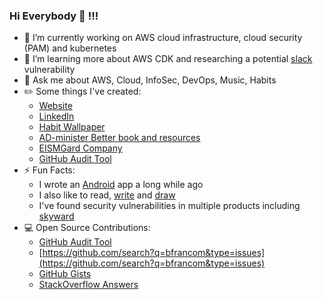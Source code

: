 ### Hi Everybody 🤙 !!!

<!--
**bfrancom/bfrancom** is a ✨ _special_ ✨ repository because its `README.md` (this file) appears on your GitHub profile.

Here are some ideas to get you started:
-->

- 🔭 I’m currently working on AWS cloud infrastructure, cloud security (PAM) and kubernetes
- 🌱 I’m learning more about AWS CDK and researching a potential [slack](https://slack.com/) vulnerability
- 💬 Ask me about AWS, Cloud, InfoSec, DevOps, Music, Habits
- ✏️ Some things I've created:
  - [Website](https://benfran.com)
  - [LinkedIn](https://www.linkedin.com/in/benfrancom/)
  - [Habit Wallpaper](https://habituwall.com)
  - [AD-minister Better book and resources](https://administerbetter.com)
  - [EISMGard Company](https://www.eismgard.com)
  - [GitHub Audit Tool](https://github.com/EISMGard/github-audit-tool)
- ⚡ Fun Facts:
  - I wrote an [Android](https://github.com/bfrancom/ClerkCount) app a long while ago
  - I also like to read, [write](https://benfran.com) and [draw](https://benfran.com/tags/comics/)
  - I've found security vulnerabilities in multiple products including [skyward](https://en.wikipedia.org/wiki/Skyward)
- 💻 Open Source Contributions: 
  - [GitHub Audit Tool](https://github.com/EISMGard/github-audit-tool)
  - [https://github.com/search?q=bfrancom&type=issues](https://github.com/search?q=bfrancom&type=issues)
  - [GitHub Gists](https://gist.github.com/bfrancom)
  - [StackOverflow Answers](https://stackoverflow.com/users/7016129/ben-francom)

